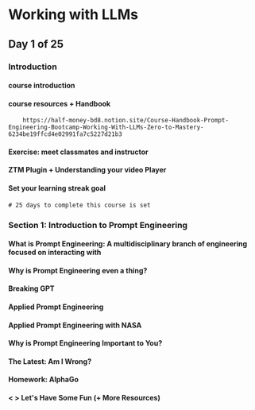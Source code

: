 # Working with LLMs

## Day 1 of 25

### Introduction

#### course introduction

#### course resources + Handbook
        https://half-money-bd8.notion.site/Course-Handbook-Prompt-Engineering-Bootcamp-Working-With-LLMs-Zero-to-Mastery-6234be19ffcd4e02991fa7c5227d21b3
#### Exercise: meet classmates and instructor
#### ZTM Plugin + Understanding your video Player
#### Set your learning streak goal
    # 25 days to complete this course is set

### Section 1: Introduction to Prompt Engineering

#### What is Prompt Engineering: A multidisciplinary branch of engineering focused on interacting with 
#### Why is Prompt Engineering even a thing?
#### Breaking GPT
#### Applied Prompt Engineering
#### Applied Prompt Engineering with NASA
#### Why is Prompt Engineering Important to You?
#### The Latest: Am I Wrong?
#### Homework: AlphaGo
#### < > Let's Have Some Fun (+ More Resources)

